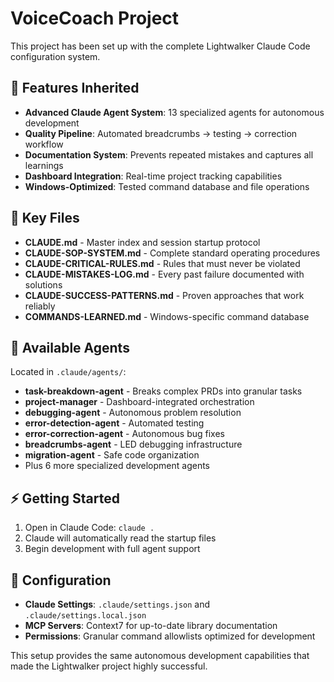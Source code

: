 # VoiceCoach Project

This project has been set up with the complete Lightwalker Claude Code configuration system.

## 🚀 Features Inherited

- **Advanced Claude Agent System**: 13 specialized agents for autonomous development
- **Quality Pipeline**: Automated breadcrumbs → testing → correction workflow  
- **Documentation System**: Prevents repeated mistakes and captures all learnings
- **Dashboard Integration**: Real-time project tracking capabilities
- **Windows-Optimized**: Tested command database and file operations

## 📁 Key Files

- **CLAUDE.md** - Master index and session startup protocol
- **CLAUDE-SOP-SYSTEM.md** - Complete standard operating procedures
- **CLAUDE-CRITICAL-RULES.md** - Rules that must never be violated
- **CLAUDE-MISTAKES-LOG.md** - Every past failure documented with solutions
- **CLAUDE-SUCCESS-PATTERNS.md** - Proven approaches that work reliably
- **COMMANDS-LEARNED.md** - Windows-specific command database

## 🤖 Available Agents

Located in `.claude/agents/`:
- **task-breakdown-agent** - Breaks complex PRDs into granular tasks
- **project-manager** - Dashboard-integrated orchestration
- **debugging-agent** - Autonomous problem resolution
- **error-detection-agent** - Automated testing
- **error-correction-agent** - Autonomous bug fixes
- **breadcrumbs-agent** - LED debugging infrastructure
- **migration-agent** - Safe code organization
- Plus 6 more specialized development agents

## ⚡ Getting Started

1. Open in Claude Code: `claude .`
2. Claude will automatically read the startup files
3. Begin development with full agent support

## 🔧 Configuration

- **Claude Settings**: `.claude/settings.json` and `.claude/settings.local.json`
- **MCP Servers**: Context7 for up-to-date library documentation
- **Permissions**: Granular command allowlists optimized for development

This setup provides the same autonomous development capabilities that made the Lightwalker project highly successful.
